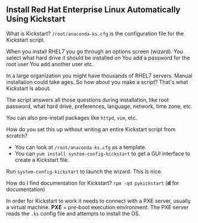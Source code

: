 ## Install Red Hat Enterprise Linux Automatically Using Kickstart

What is Kickstart?
`/root/anaconda-ks.cfg` is the configuration file for the Kickstart script.

When you install RHEL7 you go through an options screen (wizard).
You select what hard drive it should be installed on
You add a password for the root user
You add another user
etc.

In a large organization you might have thousands of RHEL7 servers. Manual
installation could take ages. So how about you make a script? That's what
Kickstart is about.

The script answers all those questions during installation, like root password,
what hard drive, preferences, language, network, time zone, etc.

You can also pre-install packages like `httpd`, `vim`, etc.

How do you set this up without writing an entire Kickstart script from scratch?
- You can look at `/root/anaconda-ks.cfg` as a template.
- You can `yum install system-config-kickstart` to get a GUI interface to create
  a Kickstart file.

Run `system-config-kickstart` to launch the wizard. This is nice.

How do I find documentation for Kickstart?
`rpm -qd pykickstart` (**d** for documentation)

In order for Kickstart to work it needs to connect with a PXE server, usually a
virtual machine. **PXE** = pre-boot execution environment. The PXE server reads
the `.ks` config file and attempts to install the OS.
